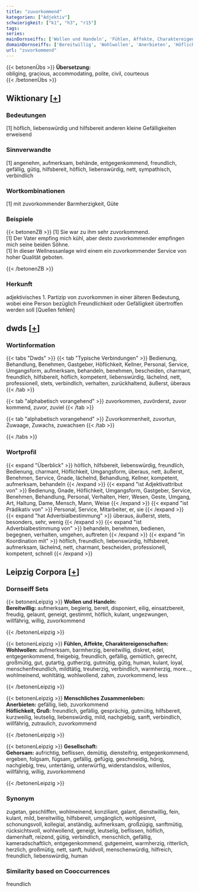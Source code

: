```yaml
---
title: "zuvorkommend"
kategorien: ["Adjektiv"]
schwierigkeit: ["k1", "h3", "r15"]
tags:
series:
mainDornseiffs: ['Wollen und Handeln', 'Fühlen, Affekte, Charaktereigenschaften', 'Menschliches Zusammenleben', 'Gesellschaft']
domainDornseiffs: ['Bereitwillig', 'Wohlwollen', 'Anerbieten', 'Höflichkeit, Gruß', 'Gehorsam']
url: "zuvorkommend"
---
```


{{< betonenÜbs >}}
**Übersetzung:**  
obliging, gracious, accommodating, polite, civil, courteous  
{{< /betonenÜbs >}}

## Wiktionary [[+](https://de.wiktionary.org/wiki/zuvorkommend)]

### Bedeutungen
[1] höflich, liebenswürdig und hilfsbereit anderen kleine Gefälligkeiten erweisend  

### Sinnverwandte
[1] angenehm, aufmerksam, behände, entgegenkommend, freundlich, gefällig, gütig, hilfsbereit, höflich, liebenswürdig, nett, sympathisch, verbindlich  

### Wortkombinationen
[1] mit zuvorkommender Barmherzigkeit, Güte  

### Beispiele
{{< betonenZB >}}
[1] Sie war zu ihm sehr zuvorkommend.  
[1] Der Vater empfing mich kühl, aber desto zuvorkommender empfingen mich seine beiden Söhne.  
[1] In dieser Wellnessanlage wird einem ein zuvorkommender Service von hoher Qualität geboten.  

{{< /betonenZB >}}
### Herkunft
adjektivisches 1. Partizip von zuvorkommen in einer älteren Bedeutung, wobei eine Person bezüglich Freundlichkeit oder Gefälligkeit übertroffen werden soll [Quellen fehlen]  



## dwds [[+](https://www.dwds.de/wb/zuvorkommend)]

### Wortinformation
{{< tabs "Dwds" >}}
{{< tab "Typische Verbindungen" >}}
Bedienung, Behandlung, Benehmen, Gastgeber, Höflichkeit, Kellner, Personal, Service, Umgangsform, aufmerksam, behandeln, benehmen, bescheiden, charmant, freundlich, hilfsbereit, höflich, kompetent, liebenswürdig, lächelnd, nett, professionell, stets, verbindlich, verhalten, zurückhaltend, äußerst, überaus
{{< /tab >}}

{{< tab "alphabetisch vorangehend" >}}
zuvorkommen, zuvörderst, zuvor kommend, zuvor, zuviel
{{< /tab >}}

{{< tab "alphabetisch vorangehend" >}}
Zuvorkommenheit, zuvortun, Zuwaage, Zuwachs, zuwachsen
{{< /tab >}}

{{< /tabs >}}

### Wortprofil
{{< expand "Überblick" >}} höflich, hilfsbereit, liebenswürdig, freundlich, Bedienung, charmant, Höflichkeit, Umgangsform, überaus, nett, äußerst, Benehmen, Service, Gnade, lächelnd, Behandlung, Kellner, kompetent, aufmerksam, behandeln {{< /expand >}}
{{< expand "ist Adjektivattribut von" >}} Bedienung, Gnade, Höflichkeit, Umgangsform, Gastgeber, Service, Benehmen, Behandlung, Personal, Verhalten, Herr, Wesen, Geste, Umgang, Art, Haltung, Dame, Mensch, Mann, Weise {{< /expand >}}
{{< expand "ist Prädikativ von" >}} Personal, Service, Mitarbeiter, er, sie {{< /expand >}}
{{< expand "hat Adverbialbestimmung" >}} überaus, äußerst, stets, besonders, sehr, wenig {{< /expand >}}
{{< expand "ist Adverbialbestimmung von" >}} behandeln, benehmen, bedienen, begegnen, verhalten, umgehen, auftreten {{< /expand >}}
{{< expand "in Koordination mit" >}} höflich, freundlich, liebenswürdig, hilfsbereit, aufmerksam, lächelnd, nett, charmant, bescheiden, professionell, kompetent, schnell {{< /expand >}}

## Leipzig Corpora [[+](https://corpora.uni-leipzig.de/en/res?word=zuvorkommend&corpusId=deu_newscrawl-public_2018)]

### Dornseiff Sets
{{< betonenLeipzig >}}
**Wollen und Handeln:**  
**Bereitwillig:** aufmerksam, begierig, bereit, disponiert, eilig, einsatzbereit, freudig, gelaunt, geneigt, gestimmt, höflich, kulant, ungezwungen, willfährig, willig, zuvorkommend  

{{< /betonenLeipzig >}}


{{< betonenLeipzig >}}
**Fühlen, Affekte, Charaktereigenschaften:**  
**Wohlwollen:** aufmerksam, barmherzig, bereitwillig, diskret, edel, entgegenkommend, freigebig, freundlich, gefällig, gemütlich, gerecht, großmütig, gut, gutartig, gutherzig, gutmütig, gütig, human, kulant, loyal, menschenfreundlich, mildtätig, treuherzig, verbindlich, warmherzig, more..., wohlmeinend, wohltätig, wohlwollend, zahm, zuvorkommend, less  

{{< /betonenLeipzig >}}


{{< betonenLeipzig >}}
**Menschliches Zusammenleben:**  
**Anerbieten:** gefällig, lieb, zuvorkommend  
**Höflichkeit, Gruß:** freundlich, gefällig, gesprächig, gutmütig, hilfsbereit, kurzweilig, leutselig, liebenswürdig, mild, nachgiebig, sanft, verbindlich, willfährig, zutraulich, zuvorkommend  

{{< /betonenLeipzig >}}


{{< betonenLeipzig >}}
**Gesellschaft:**  
**Gehorsam:** aufrichtig, beflissen, demütig, diensteifrig, entgegenkommend, ergeben, folgsam, fügsam, gefällig, gefügig, geschmeidig, hörig, nachgiebig, treu, untertänig, unterwürfig, widerstandslos, willenlos, willfährig, willig, zuvorkommend  

{{< /betonenLeipzig >}}

### Synonym
zugetan, geschliffen, wohlmeinend, konziliant, galant, dienstwillig, fein, kulant, mild, bereitwillig, hilfsbereit, umgänglich, wohlgesinnt, schonungsvoll, kollegial, anständig, aufmerksam, großzügig, sanftmütig, rücksichtsvoll, wohlwollend, geneigt, leutselig, beflissen, höflich, damenhaft, reizend, gütig, verbindlich, menschlich, gefällig, kameradschaftlich, entgegenkommend, gutgemeint, warmherzig, ritterlich, herzlich, großmütig, nett, sanft, huldvoll, menschenwürdig, hilfreich, freundlich, liebenswürdig, human


### Similarity based on Cooccurrences
freundlich

